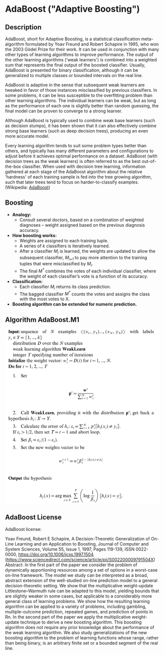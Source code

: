 # AdaBoost ("Adaptive Boosting")

## Description

AdaBoost, short for Adaptive Boosting, is a statistical classification meta-algorithm formulated by Yoav Freund and 
Robert Schapire in 1995, who won the 2003 Gödel Prize for their work. It can be used in conjunction with many other 
types of learning algorithms to improve performance. The output of the other learning algorithms ('weak learners') is 
combined into a weighted sum that represents the final output of the boosted classifier. Usually, AdaBoost is presented 
for binary classification, although it can be generalized to multiple classes or bounded intervals on the real line.

AdaBoost is adaptive in the sense that subsequent weak learners are tweaked in favor of those instances misclassified 
by previous classifiers. In some problems, it can be less susceptible to the overfitting problem than other learning 
algorithms. The individual learners can be weak, but as long as the performance of each one is slightly better than 
random guessing, the final model can be proven to converge to a strong learner.

Although AdaBoost is typically used to combine weak base learners (such as decision stumps), it has been shown that it 
can also effectively combine strong base learners (such as deep decision trees), producing an even more accurate model.

Every learning algorithm tends to suit some problem types better than others, and typically has many different 
parameters and configurations to adjust before it achieves optimal performance on a dataset. AdaBoost (with decision 
trees as the weak learners) is often referred to as the best out-of-the-box classifier. When used with decision tree 
learning, information gathered at each stage of the AdaBoost algorithm about the relative 'hardness' of each training 
sample is fed into the tree growing algorithm, such that later trees tend to focus on harder-to-classify examples. 
(Wikipedia: [AdaBoost](https://en.wikipedia.org/wiki/AdaBoost))

## Boosting

- **Analogy:** 
  - Consult several doctors, based on a combination of weighted diagnoses – weight assigned based on the previous 
  diagnosis accuracy.
- **How boosting works:**
  - Weights are assigned to each training tuple.
  - A series of _k_ classifiers is iteratively learned.
  - After a classifier _M<sub>i</sub>_ is learned, the weights are updated to allow the subsequent classifier, 
  _M<sub>i+1</sub>_ to pay more attention to the training tuples that were misclassified by _M<sub>i</sub>_.
  - The final _M<sup>*</sup>_ combines the votes of each individual classifier, where the weight of each classifier’s 
  vote is a function of its accuracy.
- **Classification:**
  - Each classifier _M<sub>i</sub>_ returns its class prediction.
  - The bagged classifier _M<sup>*</sup>_ counts the votes and assigns the class with the most votes to X.
- **Boosting algorithm can be extended for numeric prediction.**

## Algorithm AdaBoost.M1


<picture>
  <source media="(prefers-color-scheme: dark)" srcset="Algorithm-dark.png">
  <img alt="Algorithm-light img" src="Algorithm-light.png">
</picture>


[//]: # (<div class="image-container">)

[//]: # (  <img src="Algorithm-light.png" alt="Algorithm Image" class="image-light">)

[//]: # (  <img src="Algorithm-dark.png" alt="Algorithm Image" class="image-dark">)

[//]: # (</div>)

[//]: # ()
[//]: # (<style>)

[//]: # (  .image-container {)

[//]: # (    display: inline-block;)

[//]: # (    position: relative;)

[//]: # (  })

[//]: # (  )
[//]: # (  .image-dark {)

[//]: # (    display: none;)

[//]: # (  })

[//]: # (  )
[//]: # (  @media &#40;prefers-color-scheme: dark&#41; {)

[//]: # (    .image-light {)

[//]: # (      display: none;)

[//]: # (    })

[//]: # (    )
[//]: # (    .image-dark {)

[//]: # (      display: inline-block;)

[//]: # (    })

[//]: # (  })

[//]: # (</style>)


## AdaBoost License
AdaBoost license:

Yoav Freund, Robert E Schapire,
A Decision-Theoretic Generalization of On-Line Learning and an Application to Boosting,
Journal of Computer and System Sciences,
Volume 55, Issue 1,
1997,
Pages 119-139,
ISSN 0022-0000,
https://doi.org/10.1006/jcss.1997.1504.
(https://www.sciencedirect.com/science/article/pii/S002200009791504X)
Abstract: In the first part of the paper we consider the problem of dynamically apportioning resources among a set of options in a worst-case on-line framework. The model we study can be interpreted as a broad, abstract extension of the well-studied on-line prediction model to a general decision-theoretic setting. We show that the multiplicative weight-update Littlestone–Warmuth rule can be adapted to this model, yielding bounds that are slightly weaker in some cases, but applicable to a considerably more general class of learning problems. We show how the resulting learning algorithm can be applied to a variety of problems, including gambling, multiple-outcome prediction, repeated games, and prediction of points in Rn. In the second part of the paper we apply the multiplicative weight-update technique to derive a new boosting algorithm. This boosting algorithm does not require any prior knowledge about the performance of the weak learning algorithm. We also study generalizations of the new boosting algorithm to the problem of learning functions whose range, rather than being binary, is an arbitrary finite set or a bounded segment of the real line.
